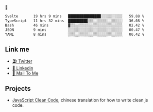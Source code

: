 🤔


<!--START_SECTION:waka-->

```txt
Svelte       19 hrs 9 mins   ███████████████░░░░░░░░░░   59.88 %
TypeScript   11 hrs 32 mins  █████████░░░░░░░░░░░░░░░░   36.08 %
Bash         46 mins         ▓░░░░░░░░░░░░░░░░░░░░░░░░   02.42 %
JSON         9 mins          ░░░░░░░░░░░░░░░░░░░░░░░░░   00.47 %
YAML         8 mins          ░░░░░░░░░░░░░░░░░░░░░░░░░   00.42 %
```

<!--END_SECTION:waka-->

## Link me

- [🏖️ Twitter](https://twitter.com/yuetong3yu)
- [🧳 Linkedin](https://www.linkedin.com/in/yuetong3yu)
- [📧 Mail To Me](mailto:yuetong3yu@gmail.com)


## Projects 

- [JavaScript Clean Code](https://js-clean-code-cn.vercel.app/), chinese translation for how to write clean js code.
